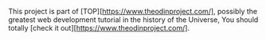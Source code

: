 This project is part of [TOP][https://www.theodinproject.com/], possibly the greatest web development tutorial in the history of the Universe, You should totally [check it out][https://www.theodinproject.com/].